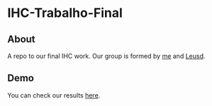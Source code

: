 # IHC-Trabalho-Final

## About

A repo to our final IHC work. Our group is formed by [me](https://github.com/thiguet) and [Leusd](https://github.com/Leusd).

## Demo

You can check our results [here](https://thiguet.github.io/IHC-Trabalho-Final/#calc-agua).
